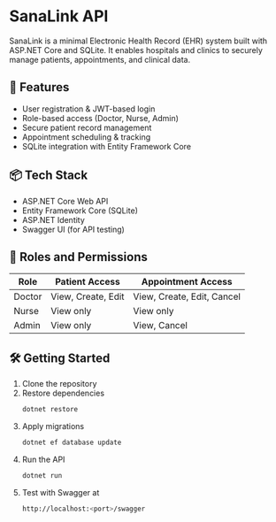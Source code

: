 # SanaLink API

SanaLink is a minimal Electronic Health Record (EHR) system built with ASP.NET Core and SQLite. It enables hospitals and clinics to securely manage patients, appointments, and clinical data.

## 🚀 Features

- User registration & JWT-based login
- Role-based access (Doctor, Nurse, Admin)
- Secure patient record management
- Appointment scheduling & tracking
- SQLite integration with Entity Framework Core

## 📦 Tech Stack

- ASP.NET Core Web API
- Entity Framework Core (SQLite)
- ASP.NET Identity
- Swagger UI (for API testing)

## 📂 Roles and Permissions

| Role     | Patient Access | Appointment Access |
|----------|----------------|--------------------|
| Doctor   | View, Create, Edit | View, Create, Edit, Cancel |
| Nurse    | View only      | View only          |
| Admin    | View only      | View, Cancel       |

## 🛠 Getting Started

1. Clone the repository
2. Restore dependencies  
   ```bash
   dotnet restore
3. Apply migrations
   ```bash
   dotnet ef database update
4. Run the API
    ```bash
    dotnet run
5. Test with Swagger at
    ```bash
    http://localhost:<port>/swagger
